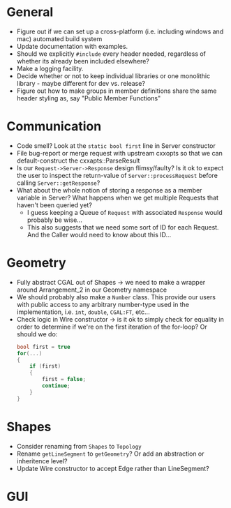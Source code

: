 # General
- Figure out if we can set up a cross-platform (i.e. including windows and mac) automated
  build system
- Update documentation with examples.
- Should we explicitly `#include` every header needed, regardless of whether its already
  been included elsewhere?
- Make a logging facility.
- Decide whether or not to keep individual libraries or one monolithic library - maybe
  different for dev vs. release?
- Figure out how to make groups in member definitions share the same header styling as,
  say "Public Member Functions"
# Communication
- Code smell? Look at the `static bool first` line in Server constructor
- File bug-report or merge request with upstream cxxopts so that we can default-construct
  the cxxapts::ParseResult
- Is our `Request->Server->Response` design flimsy/faulty? Is it ok to expect the user to
  inspect the return-value of `Server::processRequest` before calling
  `Server::getResponse`?
- What about the whole notion of storing a response as a member variable in Server? What
  happens when we get multiple Requests that haven't been queried yet?
  - I guess keeping a Queue of `Request` with associated `Response` would probably be
    wise...
  - This also suggests that we need some sort of ID for each Request. And the Caller would
    need to know about this ID...
# Geometry
- Fully abstract CGAL out of Shapes -> we need to make a wrapper around Arrangement_2 in
  our Geometry namespace
- We should probably also make a `Number` class. This provide our users with public
  access to any arbitrary number-type used in the implementation, i.e. `int`,
  `double`, `CGAL:FT`, etc...
- Check logic in Wire constructor -> is it ok to simply check for equality in order to
  determine if we're on the first iteration of the for-loop? Or should we do:
  ```cpp
  bool first = true
  for(...)
  {
      if (first)
      {
          first = false;
          continue;
      }
  }
  ```
# Shapes
- Consider renaming from `Shapes` to `Topology`
- Rename `getLineSegment` to `getGeometry`? Or add an abstraction or inheritence level?
- Update Wire constructor to accept Edge rather than LineSegment?

# GUI
